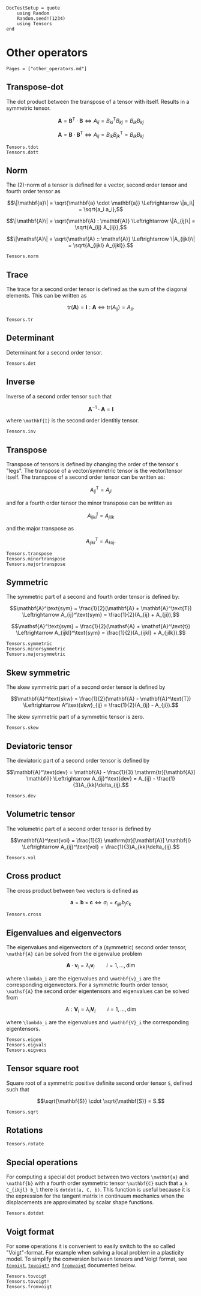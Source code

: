 ```@meta
DocTestSetup = quote
    using Random
    Random.seed!(1234)
    using Tensors
end
```

# Other operators

```@index
Pages = ["other_operators.md"]
```

## Transpose-dot

The dot product between the transpose of a tensor with itself. Results in a symmetric tensor.

```math
\mathbf{A} = \mathbf{B}^\text{T} \cdot \mathbf{B} \Leftrightarrow A_{ij} = B_{ki}^\text{T} B_{kj} = B_{ik} B_{kj}
```

```math
\mathbf{A} = \mathbf{B} \cdot \mathbf{B}^\text{T} \Leftrightarrow A_{ij} = B_{ik} B_{jk}^\text{T} = B_{ik} B_{kj}
```

```@docs
Tensors.tdot
Tensors.dott
```

## Norm

The (2)-norm of a tensor is defined for a vector, second order tensor and fourth order tensor as

```math
\|\mathbf{a}\| = \sqrt{\mathbf{a} \cdot \mathbf{a}} \Leftrightarrow \|a_i\| = \sqrt{a_i a_i},
```

```math
\|\mathbf{A}\| = \sqrt{\mathbf{A} : \mathbf{A}} \Leftrightarrow \|A_{ij}\| = \sqrt{A_{ij} A_{ij}},
```

```math
\|\mathsf{A}\| = \sqrt{\mathsf{A} :: \mathsf{A}} \Leftrightarrow \|A_{ijkl}\| = \sqrt{A_{ijkl} A_{ijkl}}.
```

```@docs
Tensors.norm
```

## Trace

The trace for a second order tensor is defined as the sum of the diagonal elements. This can be written as

```math
\text{tr}(\mathbf{A}) = \mathbf{I} : \mathbf{A} \Leftrightarrow \text{tr}(A_{ij}) = A_{ii}.
```

```@docs
Tensors.tr
```

## Determinant

Determinant for a second order tensor.

```@docs
Tensors.det
```

## Inverse

Inverse of a second order tensor such that

```math
\mathbf{A}^{-1} \cdot \mathbf{A} = \mathbf{I}
```

where ``\mathbf{I}`` is the second order identitiy tensor.

```@docs
Tensors.inv
```

## Transpose

Transpose of tensors is defined by changing the order of the tensor's "legs". The transpose of a vector/symmetric tensor is the vector/tensor itself. The transpose of a second order tensor can be written as:

```math
A_{ij}^\text{T} = A_{ji}
```

and for a fourth order tensor the minor transpose can be written as

```math
A_{ijkl}^\text{t} = A_{jilk}
```

and the major transpose as

```math
A_{ijkl}^\text{T} = A_{klij}.
```

```@docs
Tensors.transpose
Tensors.minortranspose
Tensors.majortranspose
```

## Symmetric

The symmetric part of a second and fourth order tensor is defined by:

```math
\mathbf{A}^\text{sym} = \frac{1}{2}(\mathbf{A} + \mathbf{A}^\text{T}) \Leftrightarrow A_{ij}^\text{sym} = \frac{1}{2}(A_{ij} + A_{ji}),
```
```math
\mathsf{A}^\text{sym} = \frac{1}{2}(\mathsf{A} + \mathsf{A}^\text{t}) \Leftrightarrow A_{ijkl}^\text{sym} = \frac{1}{2}(A_{ijkl} + A_{jilk}).
```

```@docs
Tensors.symmetric
Tensors.minorsymmetric
Tensors.majorsymmetric
```

## Skew symmetric

The skew symmetric part of a second order tensor is defined by

```math
\mathbf{A}^\text{skw} = \frac{1}{2}(\mathbf{A} - \mathbf{A}^\text{T}) \Leftrightarrow A^\text{skw}_{ij} = \frac{1}{2}(A_{ij} - A_{ji}).
```

The skew symmetric part of a symmetric tensor is zero.

```@docs
Tensors.skew
```

## Deviatoric tensor

The deviatoric part of a second order tensor is defined by

```math
\mathbf{A}^\text{dev} = \mathbf{A} - \frac{1}{3} \mathrm{tr}[\mathbf{A}] \mathbf{I} \Leftrightarrow A_{ij}^\text{dev} = A_{ij} - \frac{1}{3}A_{kk}\delta_{ij}.
```

```@docs
Tensors.dev
```

## Volumetric tensor

The volumetric part of a second order tensor is defined by

```math
\mathbf{A}^\text{vol} = \frac{1}{3} \mathrm{tr}[\mathbf{A}] \mathbf{I} \Leftrightarrow A_{ij}^\text{vol} = \frac{1}{3}A_{kk}\delta_{ij}.
```

```@docs
Tensors.vol
```

## Cross product

The cross product between two vectors is defined as

```math
\mathbf{a} = \mathbf{b} \times \mathbf{c} \Leftrightarrow a_i = \epsilon_{ijk} b_j c_k
```

```@docs
Tensors.cross
```

## Eigenvalues and eigenvectors

The eigenvalues and eigenvectors of a (symmetric) second order tensor, ``\mathbf{A}`` can be solved from the eigenvalue problem

```math
\mathbf{A} \cdot \mathbf{v}_i = \lambda_i \mathbf{v}_i \qquad i = 1, \dots, \text{dim}
```

where ``\lambda_i`` are the eigenvalues and ``\mathbf{v}_i`` are the corresponding eigenvectors.
For a symmetric fourth order tensor, ``\mathsf{A}`` the second order eigentensors and eigenvalues
can be solved from

```math
\mathsf{A} : \mathbf{V}_i = \lambda_i \mathbf{V}_i \qquad i = 1, \dots, \text{dim}
```

where ``\lambda_i`` are the eigenvalues and ``\mathbf{V}_i`` the corresponding eigentensors.

```@docs
Tensors.eigen
Tensors.eigvals
Tensors.eigvecs
```

## Tensor square root

Square root of a symmetric positive definite second order tensor ``S``,
defined such that

```math
\sqrt{\mathbf{S}} \cdot \sqrt{\mathbf{S}} = S.
```

```@docs
Tensors.sqrt
```

## Rotations

```@docs
Tensors.rotate
```

## Special operations

For computing a special dot product between two vectors ``\mathbf{a}`` and ``\mathbf{b}`` with a fourth order symmetric tensor ``\mathbf{C}`` such that ``a_k C_{ikjl} b_l`` there is `dotdot(a, C, b)`. This function is useful because it is the expression for the tangent matrix in continuum mechanics when the displacements are approximated by scalar shape functions.

```@docs
Tensors.dotdot
```

## Voigt format

For some operations it is convenient to easily switch to the so called "Voigt"-format.
For example when solving a local problem in a plasticity model. To simplify the conversion
between tensors and Voigt format, see [`tovoigt`](@ref), [`tovoigt!`](@ref) and
[`fromvoigt`](@ref) documented below.

```@docs
Tensors.tovoigt
Tensors.tovoigt!
Tensors.fromvoigt
```

